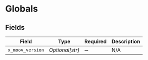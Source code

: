 # Globals


## Fields

| Field              | Type               | Required           | Description        |
| ------------------ | ------------------ | ------------------ | ------------------ |
| `x_moov_version`   | *Optional[str]*    | :heavy_minus_sign: | N/A                |
